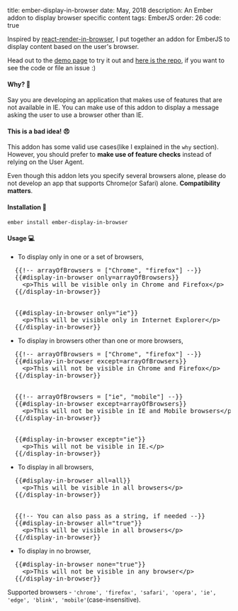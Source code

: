 title: ember-display-in-browser
date: May, 2018
description: An Ember addon to display browser specific content
tags: EmberJS
order: 26
code: true

Inspired by [react-render-in-browser](https://github.com/flexdinesh/react-render-in-browser), I put together an addon for EmberJS to display content based on the user's browser.

Head out to the [demo page](https://astronomersiva.github.io/ember-display-in-browser/) to try it out and [here is the repo](https://github.com/astronomersiva/ember-display-in-browser), if you want to see the code or file an issue :)

#### **Why? 🤔**

Say you are developing an application that makes use of features that are not available
in IE. You can make use of this addon to display a message asking the user to use a browser
other than IE.

#### **This is a bad idea! 😠**

This addon has some valid use cases(like I explained in the `why` section). However, you should
prefer to **make use of feature checks** instead of relying on the User Agent.

Even though this addon lets you specify several browsers alone, please do not develop an app that supports
Chrome(or Safari) alone. **Compatibility matters**.

#### **Installation 🔧**

`ember install ember-display-in-browser`

#### **Usage 💻**

* To display only in one or a set of browsers,
<pre>
  {{!-- arrayOfBrowsers = ["Chrome", "firefox"] --}}
  {{#display-in-browser only=arrayOfBrowsers}}
    &lt;p&gt;This will be visible only in Chrome and Firefox&lt;/p&gt;
  {{/display-in-browser}}
  <br>
  {{#display-in-browser only="ie"}}
    &lt;p&gt;This will be visible only in Internet Explorer&lt;/p&gt;
  {{/display-in-browser}}
</pre>

* To display in browsers other than one or more browsers,
<pre>
  {{!-- arrayOfBrowsers = ["Chrome", "firefox"] --}}
  {{#display-in-browser except=arrayOfBrowsers}}
    &lt;p&gt;This will not be visible in Chrome and Firefox&lt;/p&gt;
  {{/display-in-browser}}
  <br>
  {{!-- arrayOfBrowsers = ["ie", "mobile"] --}}
  {{#display-in-browser except=arrayOfBrowsers}}
    &lt;p&gt;This will not be visible in IE and Mobile browsers&lt;/p&gt;
  {{/display-in-browser}}
  <br>
  {{#display-in-browser except="ie"}}
    &lt;p&gt;This will not be visible in IE.&lt;/p&gt;
  {{/display-in-browser}}
</pre>

* To display in all browsers,
<pre>
  {{#display-in-browser all=all}}
    &lt;p&gt;This will be visible in all browsers&lt;/p&gt;
  {{/display-in-browser}}
  <br>
  {{!-- You can also pass as a string, if needed --}}
  {{#display-in-browser all="true"}}
    &lt;p&gt;This will be visible in all browsers&lt;/p&gt;
  {{/display-in-browser}}
</pre>

* To display in no browser,
<pre>
  {{#display-in-browser none="true"}}
    &lt;p&gt;This will not be visible in any browser&lt;/p&gt;
  {{/display-in-browser}}
</pre>

Supported browsers - `'chrome', 'firefox', 'safari', 'opera', 'ie', 'edge', 'blink', 'mobile'`(case-insensitive).
